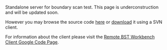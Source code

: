 Standalone server for boundary scan test. This page is underconstruction and will be updated soon.

However you may browse the source code [here](https://code.google.com/p/rbstws/source/browse/) or [download](https://code.google.com/p/rbstws/source/checkout) it using a SVN client.

For information about the client please visit the [Remote BST Workbench Client Google Code Page](https://code.google.com/p/rbstw-client/).